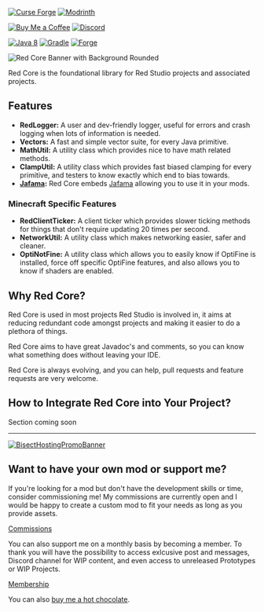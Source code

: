 [![Curse Forge](https://cdn.jsdelivr.net/npm/@intergrav/devins-badges@3/assets/cozy/available/curseforge_vector.svg)](https://www.curseforge.com/minecraft/mc-mods/red-core)
[![Modrinth](https://cdn.jsdelivr.net/npm/@intergrav/devins-badges@3/assets/cozy/available/modrinth_vector.svg)](https://modrinth.com/mod/red-core)

[![Buy Me a Coffee](https://cdn.jsdelivr.net/npm/@intergrav/devins-badges@3/assets/cozy/donate/buymeacoffee-singular_vector.svg)](https://www.buymeacoffee.com/desoroxxx)
[![Discord](https://cdn.jsdelivr.net/npm/@intergrav/devins-badges@3/assets/cozy/social/discord-plural_vector.svg)](https://discord.gg/hKpUYx7VwS)

[![Java 8](https://cdn.jsdelivr.net/npm/@intergrav/devins-badges@3/assets/cozy/built-with/java8_vector.svg)](https://adoptium.net/temurin/releases/?version=8)
[![Gradle](https://cdn.jsdelivr.net/npm/@intergrav/devins-badges@3/assets/cozy/built-with/gradle_vector.svg)](https://gradle.org/)
[![Forge](https://cdn.jsdelivr.net/npm/@intergrav/devins-badges@3/assets/cozy/supported/forge_vector.svg)](http://files.minecraftforge.net/maven/net/minecraftforge/forge/index_1.12.2.html)

![Red Core Banner with Background Rounded](https://github.com/Red-Studio-Ragnarok/Red-Core/assets/82710983/6a52753f-a693-4d1b-9696-20619eb8d828)

Red Core is the foundational library for Red Studio projects and associated projects.

## Features

- **RedLogger:** A user and dev-friendly logger, useful for errors and crash logging when lots of information is needed.
- **Vectors:** A fast and simple vector suite, for every Java primitive.
- **MathUtil:** A utility class which provides nice to have math related methods.
- **ClampUtil:** A utility class which provides fast biased clamping for every primitive, and testers to know exactly which end to bias towards.
- **[Jafama]:** Red Core embeds [Jafama] allowing you to use it in your mods.

[Jafama]: https://github.com/jeffhain/jafama

### Minecraft Specific Features

- **RedClientTicker:** A client ticker which provides slower ticking methods for things that don't require updating 20 times per second.
- **NetworkUtil:** A utility class which makes networking easier, safer and cleaner.
- **OptiNotFine:** A utility class which allows you to easily know if OptiFine is installed, force off specific OptiFine features, and also allows you to know if shaders are enabled.

## Why Red Core?

Red Core is used in most projects Red Studio is involved in, it aims at reducing redundant code amongst projects and making it easier to do a plethora of things.

Red Core aims to have great Javadoc's and comments, so you can know what something does without leaving your IDE.

Red Core is always evolving, and you can help, pull requests and feature requests are very welcome.

## How to Integrate Red Core into Your Project?

Section coming soon

---

[![BisectHostingPromoBanner](https://www.bisecthosting.com/partners/custom-banners/d410513a-9aee-467a-96eb-88eb0976af9d.webp)](https://bisecthosting.com/Desoroxxx?r=Red+Core+GitHub)

## Want to have your own mod or support me?

If you're looking for a mod but don't have the development skills or time, consider commissioning me!
My commissions are currently open and I would be happy to create a custom mod to fit your needs as long as you provide assets.

[Commissions]

You can also support me on a monthly basis by becoming a member.
To thank you will have the possibility to access exlcusive post and messages, Discord channel for WIP content, and even access to unreleased Prototypes or WIP Projects.

[Membership]

You can also [buy me a hot chocolate].

[Commissions]: https://www.buymeacoffee.com/desoroxxx/commissions
[Membership]: https://www.buymeacoffee.com/desoroxxx/membership
[buy me a hot chocolate]: https://www.buymeacoffee.com/desoroxxx

